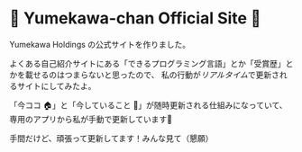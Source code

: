 # 🦄 Yumekawa-chan Official Site 🌈

Yumekawa Holdings の公式サイトを作りました。

よくある自己紹介サイトにある「できるプログラミング言語」とか「受賞歴」とかを載せるのはつまらないと思ったので、
私の行動が*リアルタイム*で更新されるサイトにしてみたよ。

「今ココ 🏠」と「今していること 🎨」が随時更新される仕組みになっていて、専用のアプリから私が手動で更新しています📱

手間だけど、頑張って更新してます！みんな見て（懇願）
